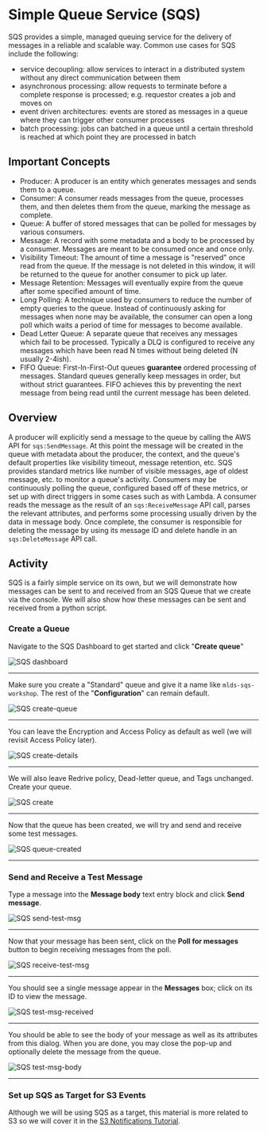 # Simple Queue Service (SQS)

SQS provides a simple, managed queuing service for the delivery of messages in a reliable and scalable way. Common use cases for SQS include the following:

- service decoupling: allow services to interact in a distributed system without any direct communication between them
- asynchronous processing: allow requests to terminate before a complete response is processed; e.g. requestor creates a job and moves on
- event driven architectures: events are stored as messages in a queue where they can trigger other consumer processes
- batch processing: jobs can batched in a queue until a certain threshold is reached at which point they are processed in batch

## Important Concepts

- Producer: A producer is an entity which generates messages and sends them to a queue.
- Consumer: A consumer reads messages from the queue, processes them, and then deletes them from the queue, marking the message as complete.
- Queue: A buffer of stored messages that can be polled for messages by various consumers.
- Message: A record with some metadata and a body to be processed by a consumer. Messages are meant to be consumed once and once only.
- Visibility Timeout: The amount of time a message is "reserved" once read from the queue. If the message is not deleted in this window, it will be returned to the queue for another consumer to pick up later.
- Message Retention: Messages will eventually expire from the queue after some specified amount of time.
- Long Polling: A technique used by consumers to reduce the number of empty queries to the queue. Instead of continuously asking for messages when none may be available, the consumer can open a long poll which waits a period of time for messages to become available.
- Dead Letter Queue: A separate queue that receives any messages which fail to be processed. Typically a DLQ is configured to receive any messages which have been read N times without being deleted (N usually 2-4ish).
- FIFO Queue: First-In-First-Out queues **guarantee** ordered processing of messages. Standard queues generally keep messages in order, but without strict guarantees. FIFO achieves this by preventing the next message from being read until the current message has been deleted.

## Overview

A producer will explicitly send a message to the queue by calling the AWS API for `sqs:SendMessage`. At this point the message will be created in the queue with metadata about the producer, the context, and the queue's default properties like visibility timeout, message retention, etc. SQS provides standard metrics like number of visible messages, age of oldest message, etc. to monitor a queue's activity. Consumers may be continuously polling the queue, configured based off of these metrics, or set up with direct triggers in some cases such as with Lambda. A consumer reads the message as the result of an `sqs:ReceiveMessage` API call, parses the relevant attributes, and performs some processing usually driven by the data in message body. Once complete, the consumer is responsible for deleting the message by using its message ID and delete handle in an `sqs:DeleteMessage` API call.

## Activity

SQS is a fairly simple service on its own, but we will demonstrate how messages can be sent to and received from an SQS Queue that we create via the console. We will also show how these messages can be sent and received from a python script.

### Create a Queue

Navigate to the SQS Dashboard to get started and click "**Create queue**"

![SQS dashboard](images/sqs-00-dashboard.png)

---

Make sure you create a "Standard" queue and give it a name like `mlds-sqs-workshop`. The rest of the "**Configuration**" can remain default.

![SQS create-queue](images/sqs-01-create-queue.png)

---

You can leave the Encryption and Access Policy as default as well (we will revisit Access Policy later).

![SQS create-details](images/sqs-02-create-details.png)

---

We will also leave Redrive policy, Dead-letter queue, and Tags unchanged. Create your queue.

![SQS create](images/sqs-03-create.png)

---

Now that the queue has been created, we will try and send and receive some test messages.

![SQS queue-created](images/sqs-04-queue-created.png)

---


### Send and Receive a Test Message

Type a message into the **Message body** text entry block and click **Send message**.

![SQS send-test-msg](images/sqs-05-send-test-msg.png)

---

Now that your message has been sent, click on the **Poll for messages** button to begin receiving messages from the poll.

![SQS receive-test-msg](images/sqs-06-receive-test-msg.png)

---

You should see a single message appear in the **Messages** box; click on its ID to view the message.

![SQS test-msg-received](images/sqs-07-test-msg-received.png)

---

You should be able to see the body of your message as well as its attributes from this dialog. When you are done, you may close the pop-up and optionally delete the message from the queue.

![SQS test-msg-body](images/sqs-08-test-msg-body.png)

---

### Set up SQS as Target for S3 Events

Although we will be using SQS as a target, this material is more related to S3 so we will cover it in the [S3 Notifications Tutorial](../S3/notifications/README.md).
